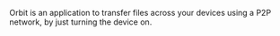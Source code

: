 Orbit is an application to transfer files across your devices using a P2P network, by just turning the device on. 